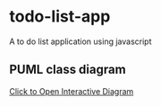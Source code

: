 # todo-list-app
A to do list application using javascript

## PUML class diagram
[Click to Open Interactive Diagram](http://tinyurl.com/269vbwpu)<!--[Click to Open Interactive Diagram](./puml/todo-list-app.puml)-->